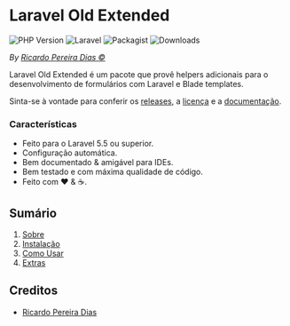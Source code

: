 # Laravel Old Extended

![PHP Version](https://img.shields.io/packagist/php-v/plexi/old-extended.svg)
![Laravel](https://img.shields.io/badge/laravel->=5.5.0-red.svg?style=flat)
![Packagist](https://img.shields.io/packagist/v/plexi/old-extended.svg)
![Downloads](https://img.shields.io/packagist/dm/plexi/old-extended.svg)

*By [Ricardo Pereira Dias &copy;](https://github.com/rpdesignerfly)*

Laravel Old Extended é um pacote que provê helpers adicionais para o desenvolvimento de formulários com Laravel e Blade templates.

Sinta-se à vontade para conferir os [releases](https://github.com/rpdesignerfly/old-extended/releases), a [licença](license.md) e a [documentação](docs/01-About.md).

### Características

  * Feito para o Laravel 5.5 ou superior.
  * Configuração automática.
  * Bem documentado &amp; amigável para IDEs.
  * Bem testado e com máxima qualidade de código.
  * Feito com :heart: &amp; :coffee:.

## Sumário

  1. [Sobre](docs/01-About.md)
  2. [Instalação](docs/02-Installation.md)
  3. [Como Usar](docs/03-Usage.md)
  4. [Extras](docs/04-Extras.md)
  

## Creditos

- [Ricardo Pereira Dias](https://github.com/rpdesignerfly)
